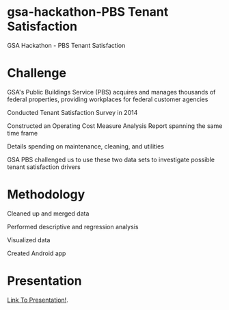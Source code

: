 # gsa-hackathon-PBS Tenant Satisfaction
GSA Hackathon  - PBS Tenant Satisfaction

# Challenge
GSA's Public Buildings Service (PBS) acquires and manages thousands of federal properties, providing workplaces for federal customer agencies

Conducted Tenant Satisfaction Survey in 2014

Constructed an Operating Cost Measure Analysis Report spanning the same time frame

Details spending on maintenance, cleaning, and utilities

GSA PBS challenged us to use these two data sets to investigate possible tenant satisfaction drivers

# Methodology
Cleaned up and merged data

Performed descriptive and regression analysis

Visualized data

Created Android app

# Presentation

 [Link To Presentation!](www.github.comhttps://docs.google.com/presentation/d/1qg7NaKp9P8LE4VvJSQoeGHKVaJrQmSCmWBxxrfY6HQE/edit?usp=sharing).


